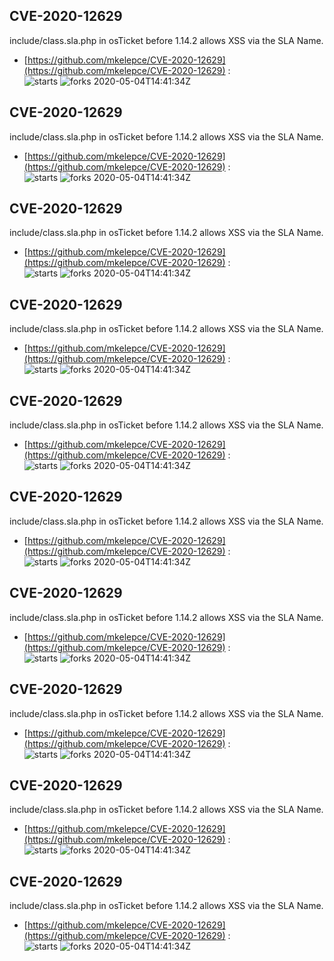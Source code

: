 ## CVE-2020-12629
 include/class.sla.php in osTicket before 1.14.2 allows XSS via the SLA Name.

- [https://github.com/mkelepce/CVE-2020-12629](https://github.com/mkelepce/CVE-2020-12629) :  
![starts](https://img.shields.io/github/stars/mkelepce/CVE-2020-12629.svg) 
![forks](https://img.shields.io/github/forks/mkelepce/CVE-2020-12629.svg) 
2020-05-04T14:41:34Z

## CVE-2020-12629
 include/class.sla.php in osTicket before 1.14.2 allows XSS via the SLA Name.

- [https://github.com/mkelepce/CVE-2020-12629](https://github.com/mkelepce/CVE-2020-12629) :  
![starts](https://img.shields.io/github/stars/mkelepce/CVE-2020-12629.svg) 
![forks](https://img.shields.io/github/forks/mkelepce/CVE-2020-12629.svg) 
2020-05-04T14:41:34Z

## CVE-2020-12629
 include/class.sla.php in osTicket before 1.14.2 allows XSS via the SLA Name.

- [https://github.com/mkelepce/CVE-2020-12629](https://github.com/mkelepce/CVE-2020-12629) :  
![starts](https://img.shields.io/github/stars/mkelepce/CVE-2020-12629.svg) 
![forks](https://img.shields.io/github/forks/mkelepce/CVE-2020-12629.svg) 
2020-05-04T14:41:34Z

## CVE-2020-12629
 include/class.sla.php in osTicket before 1.14.2 allows XSS via the SLA Name.

- [https://github.com/mkelepce/CVE-2020-12629](https://github.com/mkelepce/CVE-2020-12629) :  
![starts](https://img.shields.io/github/stars/mkelepce/CVE-2020-12629.svg) 
![forks](https://img.shields.io/github/forks/mkelepce/CVE-2020-12629.svg) 
2020-05-04T14:41:34Z

## CVE-2020-12629
 include/class.sla.php in osTicket before 1.14.2 allows XSS via the SLA Name.

- [https://github.com/mkelepce/CVE-2020-12629](https://github.com/mkelepce/CVE-2020-12629) :  
![starts](https://img.shields.io/github/stars/mkelepce/CVE-2020-12629.svg) 
![forks](https://img.shields.io/github/forks/mkelepce/CVE-2020-12629.svg) 
2020-05-04T14:41:34Z

## CVE-2020-12629
 include/class.sla.php in osTicket before 1.14.2 allows XSS via the SLA Name.

- [https://github.com/mkelepce/CVE-2020-12629](https://github.com/mkelepce/CVE-2020-12629) :  
![starts](https://img.shields.io/github/stars/mkelepce/CVE-2020-12629.svg) 
![forks](https://img.shields.io/github/forks/mkelepce/CVE-2020-12629.svg) 
2020-05-04T14:41:34Z

## CVE-2020-12629
 include/class.sla.php in osTicket before 1.14.2 allows XSS via the SLA Name.

- [https://github.com/mkelepce/CVE-2020-12629](https://github.com/mkelepce/CVE-2020-12629) :  
![starts](https://img.shields.io/github/stars/mkelepce/CVE-2020-12629.svg) 
![forks](https://img.shields.io/github/forks/mkelepce/CVE-2020-12629.svg) 
2020-05-04T14:41:34Z

## CVE-2020-12629
 include/class.sla.php in osTicket before 1.14.2 allows XSS via the SLA Name.

- [https://github.com/mkelepce/CVE-2020-12629](https://github.com/mkelepce/CVE-2020-12629) :  
![starts](https://img.shields.io/github/stars/mkelepce/CVE-2020-12629.svg) 
![forks](https://img.shields.io/github/forks/mkelepce/CVE-2020-12629.svg) 
2020-05-04T14:41:34Z

## CVE-2020-12629
 include/class.sla.php in osTicket before 1.14.2 allows XSS via the SLA Name.

- [https://github.com/mkelepce/CVE-2020-12629](https://github.com/mkelepce/CVE-2020-12629) :  
![starts](https://img.shields.io/github/stars/mkelepce/CVE-2020-12629.svg) 
![forks](https://img.shields.io/github/forks/mkelepce/CVE-2020-12629.svg) 
2020-05-04T14:41:34Z

## CVE-2020-12629
 include/class.sla.php in osTicket before 1.14.2 allows XSS via the SLA Name.

- [https://github.com/mkelepce/CVE-2020-12629](https://github.com/mkelepce/CVE-2020-12629) :  
![starts](https://img.shields.io/github/stars/mkelepce/CVE-2020-12629.svg) 
![forks](https://img.shields.io/github/forks/mkelepce/CVE-2020-12629.svg) 
2020-05-04T14:41:34Z

